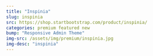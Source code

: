 ```yaml
---
title: "Inspinia"
slug: inspinia
src: https://shop.startbootstrap.com/product/inspinia/
categories: premium featured new
bump: "Responsive Admin Theme"
img-src: /assets/img/premium/inspinia.jpg
img-desc: "inspinia"
---
```

